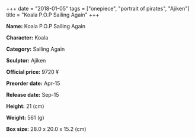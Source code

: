 +++
date = "2018-01-05"
tags = ["onepiece", "portrait of pirates", "Ajiken"]
title = "Koala P.O.P Sailing Again"
+++

**Name:** Koala P.O.P Sailing Again

**Character:** Koala

**Category:** Sailing Again 

**Sculptor:** Ajiken

**Official price:** 9720 ¥

**Preorder date:** Apr-15

**Release date:** Sep-15

**Height:** 21 (cm)

**Weight:** 561 (g)

**Box size:** 28.0 x 20.0 x 15.2 (cm)


